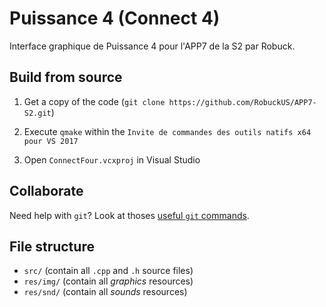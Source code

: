 # Puissance 4 (Connect 4)

Interface graphique de Puissance 4 pour l'APP7 de la S2 par Robuck.

## Build from source

1. Get a copy of the code (`git clone https://github.com/RobuckUS/APP7-S2.git`)

2. Execute `qmake` within the `Invite de commandes des outils natifs x64 pour VS 2017`

3. Open `ConnectFour.vcxproj` in Visual Studio


## Collaborate

Need help with `git`? Look at thoses [useful `git` commands](/CONTRIBUTING.md).

## File structure

- `src/` (contain all `.cpp` and `.h` source files)
- `res/img/` (contain all *graphics* resources)
- `res/snd/` (contain all *sounds* resources)

